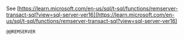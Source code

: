 See [https://learn.microsoft.com/en-us/sql/t-sql/functions/remserver-transact-sql?view=sql-server-ver16](https://learn.microsoft.com/en-us/sql/t-sql/functions/remserver-transact-sql?view=sql-server-ver16)
```
@@REMSERVER
```
